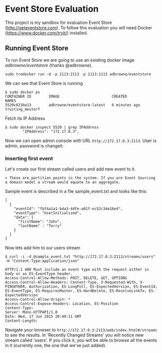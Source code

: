 # Event Store Evaluation

This project is my sandbox for evaluation Event Store (http://geteventstore.com).
To follow this evaluation you will need Docker (https://www.docker.com/tryit/) installed. 

## Running Event Store

To run Event Store we are going to use an existing docker image *adbrowne/eventstore* (thanks @adbrowne). 

```sudo tredocker run -d -p 2113:2113 -p 1113:1113 adbrowne/eventstore```

We can see that Event Store is running

```
$ sudo docker ps
CONTAINER ID        IMAGE                        CREATED             NAMES
5520c023be13        adbrowne/eventstore:latest   6 minutes ago       trusting_mestorf
```

Fetch its IP Address

```
$ sudo docker inspect 5520 | grep IPAddress
        "IPAddress": "172.17.0.3",
```

Now we can open admin console with URL ```http://172.17.0.3:2113```. User is admin, password is changeit.

### Inserting first event

Let's create our first stream called users and add new event to it.

    > These are partition points in the system. If you are Event Sourcing a domain model a stream would equate to an aggregate.   

Sample event is described in a file sample_event.txt and looks like this:

```
[
  {
    "eventId": "fbf4a1a1-b4a3-4dfe-a01f-ec52c34e16e4",
    "eventType": "UserInitialized",
    "data": {
      "firstName": "John",
      "lastName" : "Terry"
    }
  }
]
```

Now lets add him to our users stream

```
$ curl -i -d @sample_event.txt "http://172.17.0.3:2113/streams/users" -H "Content-Type:application/json"

HTTP/1.1 400 Must include an event type with the request either in body or as ES-EventType header.
Access-Control-Allow-Methods: POST, DELETE, GET, OPTIONS
Access-Control-Allow-Headers: Content-Type, X-Requested-With, X-PINGOTHER, Authorization, ES-LongPoll, ES-ExpectedVersion, ES-EventId, ES-EventType, ES-RequiresMaster, ES-HardDelete, ES-ResolveLinkTo, ES-ExpectedVersion
Access-Control-Allow-Origin: *
Access-Control-Expose-Headers: Location, ES-Position
Content-Type: 
Server: Mono-HTTPAPI/1.0
Date: Wed, 17 Jun 2015 20:49:11 GMT
Content-Length:
```

Navigate your browser to ```http://172.17.0.3:2113/web/index.html#/streams``` to see the results. In 'Recently Changed Streams' you will notice new stream called 'users'. If you click it, you will be able to browse all the events in it (currently one, the one that we've just added).

